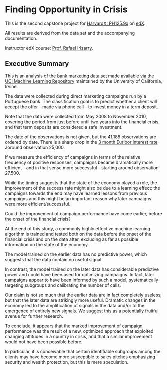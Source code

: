 # Finding Opportunity in Crisis

This is the second capstone project for 
[HarvardX: PH125.9x](https://www.edx.org/professional-certificate/harvardx-data-science) 
on [edX](https://www.edx.org).

All results are derived from the data set and the accompanying documentation.

Instructor edX course: [Prof. Rafael Irizarry](https://www.hsph.harvard.edu/rafael-irizarry/).

## Executive Summary

This is an analysis of the [bank marketing data set](http://archive.ics.uci.edu/ml/datasets/Bank+Marketing) 
made available via the [UCI Machine Learning Repository](http://archive.ics.uci.edu/ml) 
maintained by the University of California, Irvine. 

The data were collected during direct marketing campaigns run by a Portuguese 
bank. The classification goal is to predict whether a client will accept the 
offer - made via phone call - to invest money in a term deposit.

Note that the data were collected from May 2008 to November 2010, covering the
period from just before until two years into the financial crisis, and that 
term deposits are considered a safe investment.

The date of the observations is not given, but the 41,188 observations are 
ordered by date. There is a sharp drop in the [3 month Euribor interest rate](https://www.investopedia.com/terms/e/euribor.asp) 
aoround observation 25,000.

If we measure the efficiency of campaigns in terms of the relative
frequency of positive responses, campaigns became dramatically more 
efficient - and in that sense more successful - starting around 
observation 27,500.

While the timing suggests that the state of the economy played a role,
the improvement of the success rate might also be due to a learning effect:
the campaigns towards the end may have learned lessons from previous
campaigns and this might be an important reason why later campaigns
were more efficient/successful.

Could the improvement of campaign performance have come earlier, before
the onset of the financial crisis?

At the end of this study, a commonly highly effective machine learning 
algorithm is trained and tested both on the data before the onset of 
the financial crisis and on the data after, excluding as far as possible
information on the state of the economy. 

The model trained on the earlier data has no predictive power, which 
suggests that the data contain no useful signal. 

In contrast, the model trained on the later data has considerable 
predictive power and could have been used for optimizing campaigns. 
In fact, later campaigns appear to have been informed by such a model, 
systematically targeting subgroups and calibrating the number of calls.

Our claim is not so much that the earlier data are in fact completely 
useless, but that the later data are strikingly more useful. Dramatic
changes in the economy led to the amplification of signals in the data 
and/or to the emergence of entirely new signals. We suggest this as 
a potentially fruitful avenue for further research.

To conclude, it appears that the marked improvement of campaign performance 
was the result of a new, optimized approach that exploited changing 
attitudes in a country in crisis, and that a similar improvement would 
not have been possible before.

In particular, it is conceivable that certain identifiable subgroups 
among the clients may have become more susceptible to sales pitches 
emphasizing security and wealth protection, but this is mere speculation.
